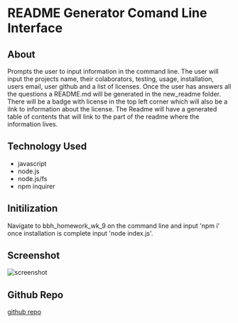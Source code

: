 # README Generator Comand Line Interface


## About
Prompts the user to input information in the command line. The user will input the projects name, their colaborators, testing, usage, installation, users email, user github and a list of licenses. Once the user has answers all the questions a README.md will be generated in the new_readme folder. There will be a badge with license in the top left corner which will also be a ilnk to information about the license. The Readme will have a generated table of contents that will link to the part of the readme where the information lives. 

## Technology Used
* javascript
* node.js
* node.js/fs
* npm inquirer

## Initilization
Navigate to bbh_homework_wk_9 on the command line and input 'npm i' once installation is complete input 'node index.js'.

## Screenshot
![screenshot](./assets/images/screenshot.gif)

## Github Repo

[github repo](https://github.com/harben31/bbh_homework_wk9)